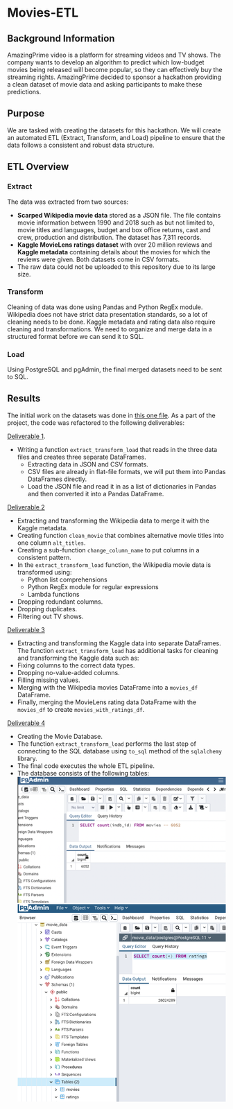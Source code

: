 # Movies-ETL

## Background Information
AmazingPrime video is a platform for streaming videos and TV shows. The company wants to develop an algorithm to predict which low-budget movies being released will become popular, so they can effectively buy the streaming rights. AmazingPrime decided to sponsor a hackathon providing a clean dataset of movie data and asking participants to make these predictions. 

## Purpose 
We are tasked with creating the datasets for this hackathon. We will create an automated ETL (Extract, Transform, and Load) pipeline to ensure that the data follows a consistent and robust data structure. 

## ETL Overview

### Extract 
The data was extracted from two sources:
- **Scarped Wikipedia movie data** stored as a JSON file. The file contains movie information between 1990 and 2018 such as but not limited to, movie titles and languages, budget and box office returns, cast and crew, production and distribution. The dataset has 7,311 records. 
- **Kaggle MovieLens ratings dataset** with over 20 million reviews and **Kaggle metadata** containing details about the movies for which the reviews were given. Both datasets come in CSV formats.
- The raw data could not be uploaded to this repository due to its large size. 


### Transform
Cleaning of data was done using Pandas and Python RegEx module. Wikipedia does not have strict data presentation standards, so a lot of cleaning needs to be done. Kaggle metadata and rating data also require cleaning and transformations. We need to organize and merge data in a structured format before we can send it to SQL. 

### Load
Using PostgreSQL and pgAdmin, the final merged datasets need to be sent to SQL. 

## Results
The initial work on the datasets was done in [this one file](https://github.com/Aigerim-Zh/Movies-ETL/blob/main/Exploratory%20data%20analysis.ipynb). As a part of the project, the code was refactored to the following deliverables:

[Deliverable 1](https://github.com/Aigerim-Zh/Movies-ETL/blob/main/ETL_Deliverable1_function_test.ipynb). 
- Writing a function ```extract_transform_load``` that reads in the three data files and creates three separate DataFrames.  
    - Extracting data in JSON and CSV formats.
    - CSV files are already in flat-file formats, we will put them into Pandas DataFrames directly.
    - Load the JSON file and read it in as a list of dictionaries in Pandas and then converted it into a Pandas DataFrame. 

[Deliverable 2](https://github.com/Aigerim-Zh/Movies-ETL/blob/main/ETL_Deliverable2_clean_wiki_movies.ipynb)
- Extracting and transforming the Wikipedia data to merge it with the Kaggle metadata. 
- Creating function ```clean_movie``` that combines alternative movie titles into one column ```alt_titles```.
- Creating a sub-function ```change_column_name``` to put columns in a consistent pattern. 
- In the ```extract_transform_load``` function, the Wikipedia movie data is transformed using:
    - Python list comprehensions
    - Python RegEx module for regular expressions
    - Lambda functions
- Dropping redundant columns.
- Dropping duplicates.
- Filtering out TV shows. 

[Deliverable 3](https://github.com/Aigerim-Zh/Movies-ETL/blob/main/ETL_Deliverable3_clean_kaggle_data.ipynb)
- Extracting and transforming the Kaggle data into separate DataFrames. The function ```extract_transform_load``` has additional tasks for cleaning and transforming the Kaggle data such as:
- Fixing columns to the correct data types.
- Dropping no-value-added columns.
- Filling missing values.
- Merging with the Wikipedia movies DataFrame into a ```movies_df``` DataFrame.
- Finally, merging the MovieLens rating data DataFrame with the ```movies_df``` to create ```movies_with_ratings_df```. 

[Deliverable 4](https://github.com/Aigerim-Zh/Movies-ETL/blob/main/ETL_Deliverable4_create_database.ipynb) 
- Creating the Movie Database.  
- The function ```extract_transform_load``` performs the last step of connecting to the SQL database using ```to_sql``` method of the ```sqlalchemy``` library.
- The final code executes the whole ETL pipeline.
- The database consists of the following tables:
![](https://github.com/Aigerim-Zh/Movies-ETL/blob/main/Resources/movies_query.png)
![](https://github.com/Aigerim-Zh/Movies-ETL/blob/main/Resources/ratings_query.png)
